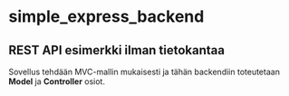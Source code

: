 # simple_express_backend

## REST API esimerkki ilman tietokantaa

Sovellus tehdään MVC-mallin mukaisesti ja tähän backendiin toteutetaan 
**Model** ja **Controller** osiot.
